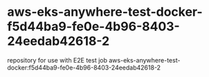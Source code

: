 # aws-eks-anywhere-test-docker-f5d44ba9-fe0e-4b96-8403-24eedab42618-2
repository for use with E2E test job aws-eks-anywhere-test-docker:f5d44ba9-fe0e-4b96-8403-24eedab42618-2
